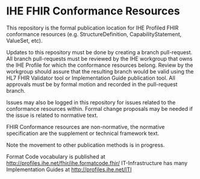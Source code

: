 # IHE FHIR Conformance Resources
This repository is the formal publication location for IHE Profiled FHIR conformance resources (e.g. StructureDefinition, CapabilityStatement, ValueSet, etc).

Updates to this repository must be done by creating a branch pull-request. All branch pull-requests must be reviewed by the IHE workgroup that owns the IHE Profile for which the conformance resources belong. Review by the workgroup should assure that the resulting branch would be valid using the HL7 FHIR Validator tool or Implementation Guide publication tool.  All approvals must be by formal motion and recorded in the pull-request branch.

Issues may also be logged in this repository for issues related to the conformance resources within. Formal change proposals may be needed if the issue is related to normative text.

FHIR Conformance resources are non-normative, the normative specification are the supplement or technical framework text.

Note the movement to other publication methods is in progress.

Format Code vocabulary is published at http://profiles.ihe.net/fhir/ihe.formatcode.fhir/
IT-Infrastructure has many Implementation Guides at http://profiles.ihe.net/ITI

